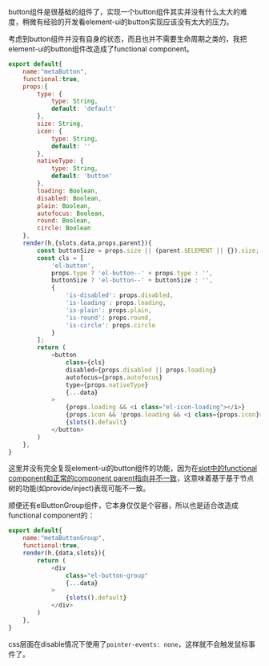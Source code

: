 button组件是很基础的组件了，实现一个button组件其实并没有什么太大的难度，稍微有经验的开发看element-ui的button实现应该没有太大的压力。

考虑到button组件并没有自身的状态，而且也并不需要生命周期之类的，我把element-ui的button组件改造成了functional component。

```javascript
export default{
    name:"metaButton",
    functional:true,
    props:{
        type: {
            type: String,
            default: 'default'
        },
        size: String,
        icon: {
            type: String,
            default: ''
        },
        nativeType: {
            type: String,
            default: 'button'
        },
        loading: Boolean,
        disabled: Boolean,
        plain: Boolean,
        autofocus: Boolean,
        round: Boolean,
        circle: Boolean
    },
    render(h,{slots,data,props,parent}){
        const buttonSize = props.size || (parent.$ELEMENT || {}).size;
        const cls = [
            'el-button',
            props.type ? 'el-button--' + props.type : '',
            buttonSize ? 'el-button--' + buttonSize : '',
            {
                'is-disabled': props.disabled,
                'is-loading': props.loading,
                'is-plain': props.plain,
                'is-round': props.round,
                'is-circle': props.circle
            }
        ];
        return (
            <button
                class={cls}
                disabled={props.disabled || props.loading}
                autofocus={props.autofocus}
                type={props.nativeType}
                {...data}
            >
                {props.loading && <i class="el-icon-loading"></i>}
                {props.icon && !props.loading && <i class={props.icon}></i>}
                {slots().default}
            </button>
        )
    },
}
```

这里并没有完全复现element-ui的button组件的功能，因为在[slot中的functional component和正常的component parent指向并不一致](https://github.com/vuejs/vue/issues/4550)，这意味着基于基于节点树的功能(如provide/inject)表现可能不一致。


顺便还有elButtonGroup组件，它本身仅仅是个容器，所以也是适合改造成functional component的：

```javascript
export default{
    name:"metaButtonGroup",
    functional:true,
    render(h,{data,slots}){
        return (
            <div 
                class="el-button-group"
                {...data}
            >
                {slots().default}
            </div>
        )
    },
}
```

css层面在disable情况下使用了```pointer-events: none```，这样就不会触发鼠标事件了。
